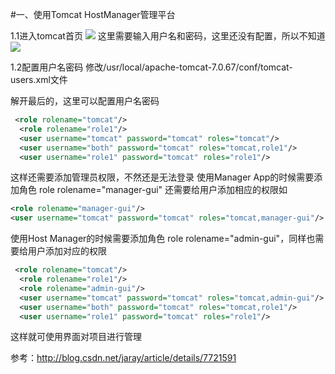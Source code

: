 #一、使用Tomcat HostManager管理平台

1.1进入tomcat首页
![](/home/caojx/learn/notes/images/tomcat/tomcat-hostmanager.png)
这里需要输入用户名和密码，这里还没有配置，所以不知道
![](/home/caojx/learn/notes/images/tomcat/tomcat-hostmanager2.png)

1.2配置用户名密码
修改/usr/local/apache-tomcat-7.0.67/conf/tomcat-users.xml文件

解开最后的，这里可以配置用户名密码
```xml
 <role rolename="tomcat"/>
  <role rolename="role1"/>
  <user username="tomcat" password="tomcat" roles="tomcat"/>
  <user username="both" password="tomcat" roles="tomcat,role1"/>
  <user username="role1" password="tomcat" roles="role1"/>
```
这样还需要添加管理员权限，不然还是无法登录
使用Manager App的时候需要添加角色 role rolename="manager-gui" 还需要给用户添加相应的权限如
 ```xml
 <role rolename="manager-gui"/>
 <user username="tomcat" password="tomcat" roles="tomcat,manager-gui"/>
 ```
 使用Host Manager的时候需要添加角色 role rolename="admin-gui"，同样也需要给用户添加对应的权限
```xml
 <role rolename="tomcat"/>
  <role rolename="role1"/>
  <role rolename="admin-gui"/>
  <user username="tomcat" password="tomcat" roles="tomcat,admin-gui"/>
  <user username="both" password="tomcat" roles="tomcat,role1"/>
  <user username="role1" password="tomcat" roles="role1"/>
```
这样就可使用界面对项目进行管理

参考：http://blog.csdn.net/jaray/article/details/7721591
